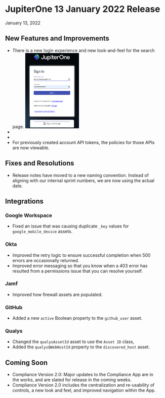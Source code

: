 
# JupiterOne 13 January 2022 Release

January 13, 2022

## New Features and Improvements

- There is a new login experience and new look-and-feel for the search page. 
  ![](../assets/new-login.png)
-
-
-  For previously created account API tokens, the policies for those APIs are now viewable. 



## Fixes and Resolutions

- Release notes have moved to a new naming convention. Instead of aligning with our internal sprint numbers, we are now using the actual date.

## Integrations

### Google Workspace

- Fixed an issue that was causing duplicate `_key` values for `google_mobile_device` assets.

### Okta

- Improved the retry logic to ensure successful completion when 500 errors are occasionally returned.
- Improved error messaging so that you know when a 403 error has resulted from a permissions issue that you can resolve yourself.

### Jamf

- Improved how firewall assets are populated.

### GitHub

- Added a new `active` Boolean property to the `github_user` asset.

### Qualys

- Changed the `qualysAssetId` asset to use the `Asset ID` class,
- Added the `qualysQWebHostId` property to the `discovered_host` asset.

## Coming Soon

- Compliance Version 2.0: Major updates to the Compliance App are in the works, and are slated for release in the coming weeks. 
- Compliance Version 2.0 includes the centralization and re-usability of controls, a new look and feel, and improved navigation within the App.

